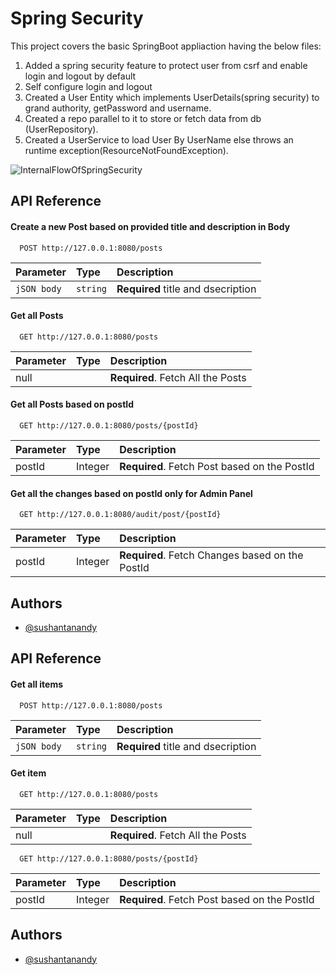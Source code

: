 
# Spring Security

This project covers the basic SpringBoot appliaction having the below files:

1. Added a spring security feature to protect user from csrf and enable login and logout by default
2. Self configure login and logout 
3. Created a User Entity which implements UserDetails(spring security) to grand authority, getPassword and username.
4. Created a repo parallel to it to store or fetch data from db (UserRepository).
5. Created a UserService to load User By UserName else throws an runtime exception(ResourceNotFoundException).

![InternalFlowOfSpringSecurity](C:\Users\User\Downloads\InternalFlowOfSpringSecurity.jpeg)



## API Reference

#### Create a new Post based on provided title and description in Body

```http
  POST http://127.0.0.1:8080/posts
```

| Parameter | Type     | Description                |
| :-------- | :------- | :------------------------- |
| `jSON body` | `string` | **Required** title and dsecription |

#### Get all Posts

```http
  GET http://127.0.0.1:8080/posts
```

| Parameter | Type     | Description                       |
| :-------- | :------- | :-------------------------------- |
| null      |          | **Required**. Fetch All the Posts |


#### Get all Posts based on postId

```http
  GET http://127.0.0.1:8080/posts/{postId}
```
| Parameter | Type     | Description                       |
| :-------- | :------- | :-------------------------------- |
| postId    |Integer   | **Required**. Fetch Post based on the PostId|

#### Get all the changes based on postId only for Admin Panel

```http
  GET http://127.0.0.1:8080/audit/post/{postId}
```
| Parameter | Type     | Description                                    |
| :-------- | :------- |:-----------------------------------------------|
| postId    |Integer   | **Required**. Fetch Changes based on the PostId|



## Authors

- [@sushantanandy](https://www.linkedin.com/in/sushantanandy/)
## API Reference

#### Get all items

```http
  POST http://127.0.0.1:8080/posts
```

| Parameter | Type     | Description                |
| :-------- | :------- | :------------------------- |
| `jSON body` | `string` | **Required** title and dsecription |

#### Get item

```http
  GET http://127.0.0.1:8080/posts
```

| Parameter | Type     | Description                       |
| :-------- | :------- | :-------------------------------- |
| null      |          | **Required**. Fetch All the Posts |

```http
  GET http://127.0.0.1:8080/posts/{postId}
```
| Parameter | Type     | Description                       |
| :-------- | :------- | :-------------------------------- |
| postId    |Integer   | **Required**. Fetch Post based on the PostId|

## Authors

- [@sushantanandy](https://www.linkedin.com/in/sushantanandy/)